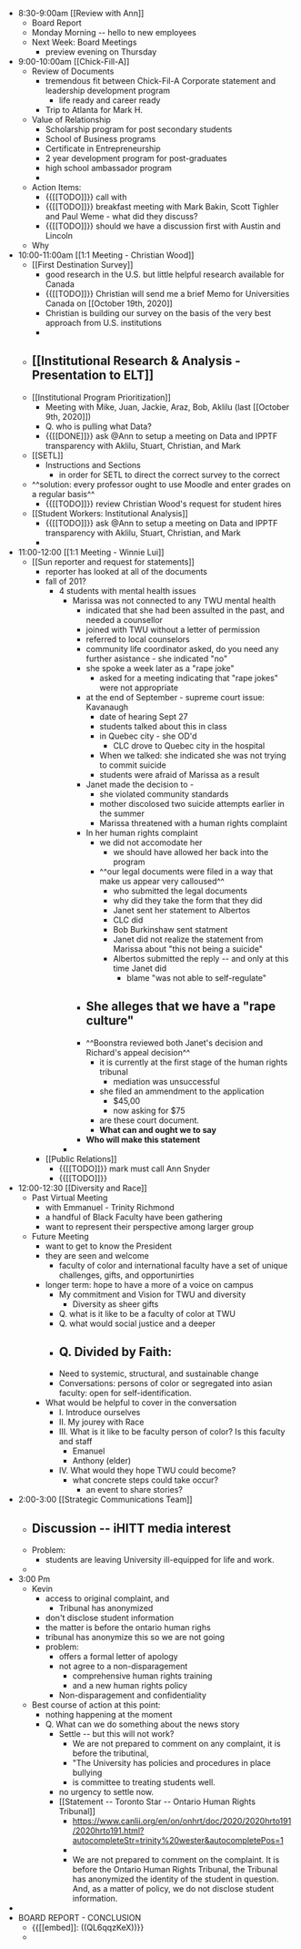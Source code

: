 - 8:30-9:00am [[Review with Ann]]
    - Board Report
    - Monday Morning -- hello to new employees
    - Next Week: Board Meetings
        - preview evening on Thursday
- 9:00-10:00am [[Chick-Fill-A]]
    - Review of Documents
        - tremendous fit between Chick-Fil-A Corporate statement and leadership development program
            - life ready and career ready
        - Trip to Atlanta for Mark H. 
    - Value of Relationship
        - Scholarship program for post secondary students
        - School of Business programs
        - Certificate in Entrepreneurship
        - 2 year development program for post-graduates
        - high school ambassador program
        - 
    - Action Items:
        - {{[[TODO]]}} call with 
        - {{[[TODO]]}} breakfast meeting with Mark Bakin, Scott Tighler and Paul Weme - what did they discuss?
        - {{[[TODO]]}} should we have a discussion first with Austin and Lincoln 
    - Why  
- 10:00-11:00am [[1:1 Meeting - Christian Wood]]
    - [[First Destination Survey]] 
        - good research in the U.S. but little helpful research available for Canada
        - {{[[TODO]]}} Christian will send me a brief Memo for Universities Canada on [[October 19th, 2020]]
        - Christian is building our survey on the basis of the very best approach from U.S. institutions
        - 
    - [[Institutional Research & Analysis - Presentation to ELT]]
        - 
    - [[Institutional Program Prioritization]]
        - Meeting with Mike, Juan, Jackie, Araz, Bob, Aklilu (last [[October 9th, 2020]])
        - Q. who is pulling what Data?
        - {{[[DONE]]}} ask @Ann to setup a meeting on Data and IPPTF transparency with Aklilu, Stuart, Christian, and Mark
    - [[SETL]]
        - Instructions and Sections
            - in order for SETL to direct the correct survey to the correct 
    - ^^solution: every professor ought to use Moodle and enter grades on a regular basis^^
        - {{[[TODO]]}} review Christian Wood's request for student hires
    - [[Student Workers: Institutional Analysis]]
        - {{[[TODO]]}} ask @Ann to setup a meeting on Data and IPPTF transparency with Aklilu, Stuart, Christian, and Mark
        - 
- 11:00-12:00 [[1:1 Meeting - Winnie Lui]]
    - [[Sun reporter and request for statements]]
        - reporter has looked at all of the documents
        - fall of 201?
            - 4 students with mental health issues
                - Marissa was not connected to any TWU mental health
                    - indicated that she had been assulted in the past, and needed a counsellor
                    - joined with TWU without a letter of permission
                    - referred to local counselors
                    - community life coordinator asked, do you need any further asistance - she indicated "no"
                    - she spoke a week later as a "rape joke"
                        - asked for a meeting indicating that "rape jokes" were not appropriate
                    - at the end of September - supreme court issue: Kavanaugh
                        - date of hearing Sept 27
                        - students talked about this in class
                        - in Quebec city - she OD'd
                            - CLC drove to Quebec city in the hospital
                        - When we talked: she indicated she was not trying to commit suicide
                        - students were afraid of Marissa as a result
                    - Janet made the decision to - 
                        - she violated community standards
                        - mother discolosed two suicide attempts earlier in the summer
                        - Marissa threatened with a human rights complaint
                    - In her human rights complaint
                        - we did not accomodate her
                            - we should have allowed her back into the program
                        - ^^our legal documents were filed in a way that make us appear very calloused^^
                            - who submitted the legal documents
                            - why did they take the form that they did
                            - Janet sent her statement to Albertos
                            - CLC did
                            - Bob Burkinshaw sent statment
                            - Janet did not realize the statement from Marissa about "this not being a suicide"
                            - Albertos submitted the reply -- and only at this time Janet did 
                                - blame "was not able to self-regulate"
                    - She alleges that we have a "rape culture"
                        - 
                    - ^^Boonstra reviewed both Janet's decision and Richard's appeal decision^^
                        - it is currently at the first stage of the human rights tribunal
                            - mediation was unsuccessful
                        - she filed an ammendment to the application
                            - $45,00
                            - now asking for $75
                        - are these court document. 
                        - **What can and ought we to say**
                    - **Who will make this statement**
                - 
        - [[Public Relations]]
            - {{[[TODO]]}} mark must call Ann Snyder
            - {{[[TODO]]}} 
- 12:00-12:30 [[Diversity and Race]]
    - Past Virtual Meeting
        - with Emmanuel - Trinity Richmond
        - a handful of Black Faculty have been gathering
        - want to represent their perspective among larger group
    - Future Meeting
        - want to get to know the President
        - they are seen and welcome
            - faculty of color and international faculty have a set of unique challenges, gifts, and opportunirties
        - longer term: hope to have a more of a voice on campus
            - My commitment and Vision for TWU and diversity
                - Diversity as sheer gifts
            - Q. what is it like to be a faculty of color at TWU
            - Q. what would social justice and a deeper 
            - Q. Divided by Faith: 
                - 
            - Need to systemic, structural, and sustainable change
            - Conversations: persons of color or segregated into asian faculty: open for self-identification. 
        - What would be helpful to cover in the conversation
            - I. Introduce ourselves 
            - II. My jourey with Race
            - III. What is it like to be faculty person of color? Is this faculty and staff
                - Emanuel
                - Anthony (elder)
            - IV. What would they hope TWU could become?
                - what concrete steps could take occur?
                    - an event to share stories?
- 2:00-3:00 [[Strategic Communications Team]]
    - Discussion -- iHITT media interest
        - 
    - Problem: 
        - students are leaving University ill-equipped for life and work. 
    - 
- 3:00 Pm 
    - Kevin
        - access to original complaint, and 
            - Tribunal has anonymized
        - don't disclose student information
        - the matter is before the ontario human righs 
        - tribunal has anonymize this so we are not going 
        - problem: 
            - offers a formal letter of apology
            - not agree to a non-disparagement
                - comprehensive human rights training
                - and a new human rights policy
            - Non-disparagement and confidentiality
    - Best course of action at this point:
        - nothing happening at the moment
        - Q. What can we do something about the news story
            - Settle -- but this will not work?
                - We are not prepared to comment on any complaint, it is before the tributinal, 
                - "The University has policies and procedures in place bullying 
                - is committee to treating students well. 
            - no urgency to settle now.
            - [[Statement -- Toronto Star -- Ontario Human Rights Tribunal]]
                - https://www.canlii.org/en/on/onhrt/doc/2020/2020hrto191/2020hrto191.html?autocompleteStr=trinity%20wester&autocompletePos=1
                - 
                - We are not prepared to comment on the complaint. It is before the Ontario Human Rights Tribunal, the Tribunal has anonymized the identity of the student in question. And, as a matter of policy, we do not disclose student information.
- 
- BOARD REPORT - CONCLUSION 
    - {{[[embed]]: ((QL6qqzKeX))}}
    - 
